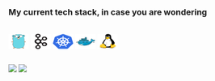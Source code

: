 ### My current tech stack, in case you are wondering

<div style="display: inline_block"><br>
 <img align="center" alt="Go" height="30" width="40" src="https://raw.githubusercontent.com/devicons/devicon/master/icons/go/go-original.svg">
 <img align="center" alt="Kafka" height="30" width="40" src="https://raw.githubusercontent.com/devicons/devicon/master/icons/apachekafka/apachekafka-original.svg">
 <img align="center" alt="K8s" height="30" width="40" src="https://raw.githubusercontent.com/devicons/devicon/master/icons/kubernetes/kubernetes-plain.svg">
 <img align="center" alt="Docker" height="30" width="40" src="https://raw.githubusercontent.com/devicons/devicon/master/icons/docker/docker-original.svg">
 <img align="center" alt="Linux" height="30" width="40" src="https://raw.githubusercontent.com/devicons/devicon/master/icons/linux/linux-original.svg">
</div>
  
  ##
 
<div> 
<!--   <a href="https://instagram.com/andersonl.sergio" target="_blank"><img src="https://img.shields.io/badge/-Instagram-%23E4405F?style=for-the-badge&logo=instagram&logoColor=white" target="_blank"></a> -->
  <a href="https://www.linkedin.com/in/anderson-l-sergio-25a29692" target="_blank"><img src="https://img.shields.io/badge/-LinkedIn-%230077B5?style=for-the-badge&logo=linkedin&logoColor=white" target="_blank"></a> 
  <a href = "mailto:anderson.als04@gmail.com"><img src="https://img.shields.io/badge/-Gmail-%23333?style=for-the-badge&logo=gmail&logoColor=white" target="_blank"></a>
 
</div>
